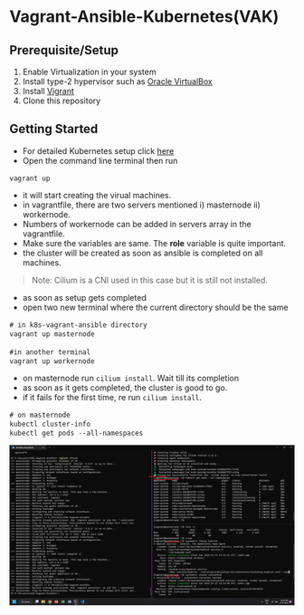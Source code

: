 # Vagrant-Ansible-Kubernetes(VAK)

## Prerequisite/Setup
1. Enable Virtualization in your system
2. Install type-2 hypervisor such as [Oracle VirtualBox](https://www.virtualbox.org/wiki/Downloads)
3. Install [Vigrant](https://developer.hashicorp.com/vagrant/downloads)
4. Clone this repository

## Getting Started
- For detailed Kubernetes setup click [here](https://sunnykkc13.medium.com/kubernetes-setup-489ecb64a896) 
- Open the command line terminal then run
```
vagrant up
```
- it will start creating the virual machines.
- in vagrantfile, there are two servers mentioned i) masternode ii) workernode.
- Numbers of workernode can be added in servers array in the vagrantfile.
- Make sure the variables are same. The **role** variable is quite important.
- the cluster will be created as soon as ansible is completed on all machines.
> Note: Cilium is a CNI used in this case but it is still not installed.

- as soon as setup gets completed
- open two new terminal where the current directory should be the same
```
# in k8s-vagrant-ansible directory 
vagrant up masternode

#in another terminal
vagrant up workernode
```
- on masternode run `cilium install`. Wait till its completion
- as soon as it gets completed, the cluster is good to go.
- if it fails for the first time, re run `cilium install`.

```
# on masternode
kubectl cluster-info
kubectl get pods --all-namespaces
```
![Fully setup](final.jpg)